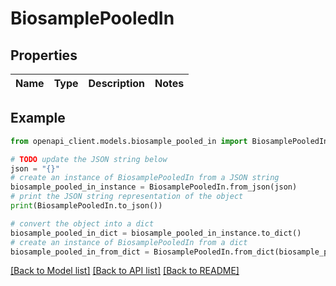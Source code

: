 # BiosamplePooledIn


## Properties

Name | Type | Description | Notes
------------ | ------------- | ------------- | -------------

## Example

```python
from openapi_client.models.biosample_pooled_in import BiosamplePooledIn

# TODO update the JSON string below
json = "{}"
# create an instance of BiosamplePooledIn from a JSON string
biosample_pooled_in_instance = BiosamplePooledIn.from_json(json)
# print the JSON string representation of the object
print(BiosamplePooledIn.to_json())

# convert the object into a dict
biosample_pooled_in_dict = biosample_pooled_in_instance.to_dict()
# create an instance of BiosamplePooledIn from a dict
biosample_pooled_in_from_dict = BiosamplePooledIn.from_dict(biosample_pooled_in_dict)
```
[[Back to Model list]](../README.md#documentation-for-models) [[Back to API list]](../README.md#documentation-for-api-endpoints) [[Back to README]](../README.md)


